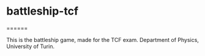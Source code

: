 # battleship-tcf

======

This is the battleship game, made for the TCF exam.
Department of Physics, University of Turin.
